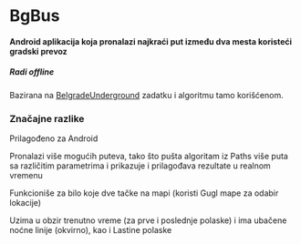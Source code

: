 # BgBus
#### Android aplikacija koja pronalazi najkraći put između dva mesta koristeći gradski prevoz
##### Radi offline

Bazirana na [BelgradeUnderground](https://github.com/luq-0/BelgradeUnderground) zadatku i algoritmu tamo korišćenom.

### Značajne razlike

Prilagođeno za Android

Pronalazi više mogućih puteva, tako što pušta algoritam iz Paths više puta sa različitim parametrima i prikazuje i prilagođava rezultate u realnom vremenu

Funkcioniše za bilo koje dve tačke na mapi (koristi Gugl mape za odabir lokacije)

Uzima u obzir trenutno vreme (za prve i poslednje polaske) i ima ubačene noćne linije (okvirno), kao i Lastine polaske